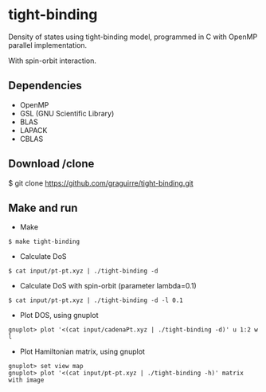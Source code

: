 # tight-binding
Density of states using tight-binding model, programmed in C with OpenMP parallel implementation.

With spin-orbit interaction.

Dependencies
------------

* OpenMP
* GSL (GNU Scientific Library)
* BLAS
* LAPACK
* CBLAS

Download /clone
---------------
$ git clone https://github.com/graguirre/tight-binding.git

Make and run
------------
* Make

```
$ make tight-binding
```

* Calculate DoS 

```
$ cat input/pt-pt.xyz | ./tight-binding -d
```

* Calculate DoS with spin-orbit (parameter lambda=0.1) 

```
$ cat input/pt-pt.xyz | ./tight-binding -d -l 0.1
```

* Plot DOS, using gnuplot

```
gnuplot> plot '<(cat input/cadenaPt.xyz | ./tight-binding -d)' u 1:2 w l
```

* Plot Hamiltonian matrix, using gnuplot

```
gnuplot> set view map
gnuplot> plot '<(cat input/pt-pt.xyz | ./tight-binding -h)' matrix with image
```
